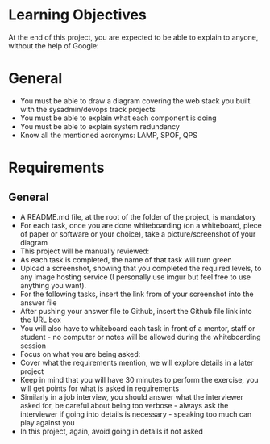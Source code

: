 # Learning Objectives

At the end of this project, you are expected to be able to explain to anyone, without the help of Google:

 # General

* You must be able to draw a diagram covering the web stack you built with the sysadmin/devops track projects
* You must be able to explain what each component is doing
* You must be able to explain system redundancy
* Know all the mentioned acronyms: LAMP, SPOF, QPS

# Requirements

## General

* A README.md file, at the root of the folder of the project, is mandatory
* For each task, once you are done whiteboarding (on a whiteboard, piece of paper or software or your choice), take a picture/screenshot of your diagram
* This project will be manually reviewed:
* As each task is completed, the name of that task will turn green
* Upload a screenshot, showing that you completed the required levels, to any image hosting service (I personally use imgur but feel free to use anything you want).
* For the following tasks, insert the link from of your screenshot into the answer file
* After pushing your answer file to Github, insert the Github file link into the URL box
* You will also have to whiteboard each task in front of a mentor, staff or student - no computer or notes will be allowed during the whiteboarding session
* Focus on what you are being asked:
* Cover what the requirements mention, we will explore details in a later project
* Keep in mind that you will have 30 minutes to perform the exercise, you will get points for what is asked in requirements
* Similarly in a job interview, you should answer what the interviewer asked for, be careful about being too verbose - always ask the interviewer if going into details is necessary - speaking too much can play against you
* In this project, again, avoid going in details if not asked